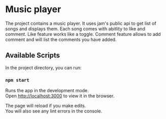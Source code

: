 # Music player

The project contains a music player. It uses jam's public api to get list of songs and displays them.
Each song comes with abitlity to like and comment. 
Like feature works like a toggle.
Comment feature allows to add comment and will list the comments you have added.

## Available Scripts

In the project directory, you can run:

### `npm start`

Runs the app in the development mode.<br>
Open [http://localhost:3000](http://localhost:3000) to view it in the browser.

The page will reload if you make edits.<br>
You will also see any lint errors in the console.
